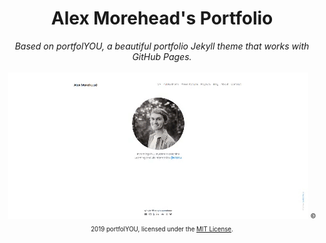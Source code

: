 <div align="center">
    <h1>Alex Morehead's Portfolio</h1>
    <i>Based on portfolYOU, a beautiful portfolio Jekyll theme that works with GitHub Pages.</i>
    <br><br>
    <img src="screenshot.gif">
    <sub><sup>© 2019 portfolYOU, licensed under the <a href="./LICENSE">MIT License</a>.</sup></sub>
</div>
